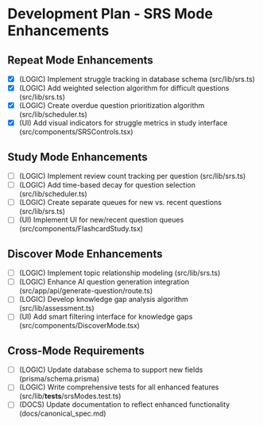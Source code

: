 # Development Plan - SRS Mode Enhancements

## Repeat Mode Enhancements
- [x] (LOGIC) Implement struggle tracking in database schema (src/lib/srs.ts)
- [x] (LOGIC) Add weighted selection algorithm for difficult questions (src/lib/srs.ts)
- [x] (LOGIC) Create overdue question prioritization algorithm (src/lib/scheduler.ts)
- [x] (UI) Add visual indicators for struggle metrics in study interface (src/components/SRSControls.tsx)

## Study Mode Enhancements
- [ ] (LOGIC) Implement review count tracking per question (src/lib/srs.ts)
- [ ] (LOGIC) Add time-based decay for question selection (src/lib/scheduler.ts)
- [ ] (LOGIC) Create separate queues for new vs. recent questions (src/lib/srs.ts)
- [ ] (UI) Implement UI for new/recent question queues (src/components/FlashcardStudy.tsx)

## Discover Mode Enhancements
- [ ] (LOGIC) Implement topic relationship modeling (src/lib/srs.ts)
- [ ] (LOGIC) Enhance AI question generation integration (src/app/api/generate-question/route.ts)
- [ ] (LOGIC) Develop knowledge gap analysis algorithm (src/lib/assessment.ts)
- [ ] (UI) Add smart filtering interface for knowledge gaps (src/components/DiscoverMode.tsx)

## Cross-Mode Requirements
- [ ] (LOGIC) Update database schema to support new fields (prisma/schema.prisma)
- [ ] (LOGIC) Write comprehensive tests for all enhanced features (src/lib/__tests__/srsModes.test.ts)
- [ ] (DOCS) Update documentation to reflect enhanced functionality (docs/canonical_spec.md)